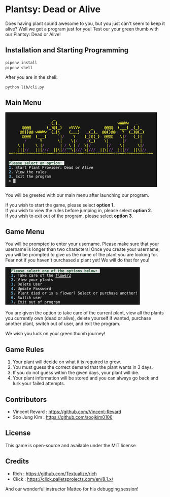 # Plantsy: Dead or Alive

Does having plant sound awesome to you, but you just can't seem to keep it alive? Well we got a program just for you!
Test our your green thumb with our Plantsy: Dead or Alive!

## Installation and Starting Programming

```
pipenv install
pipenv shell
```

After you are in the shell:

```
python lib/cli.py
```

## Main Menu
![](/images/main_menu.png)

You will be greeted with our main menu after launching our program. <br>

If you wish to start the game, please select **option 1.** <br>
If you wish to view the rules before jumping in, please select **option 2**. <br>
If you wish to exit out of the program, please select **option 3**.<br>

## Game Menu
You will be prompted to enter your username. Please make sure that your username is longer than two characters!
Once you create your username, you will be prompted to give us the name of the plant you are looking for. Fear not if you haven't purchased a plant yet! We will do that for you!

![](/images/updated_game_menu.png)

You are given the option to take care of the current plant, view all the plants you currently own (dead or alive), delete yourself if wanted, purchase another plant, switch out of user, and exit the program.

We wish you luck on your green thumb journey! 

## Game Rules
1. Your plant will decide on what it is required to grow.
2. You must guess the correct demand that the plant wants in 3 days.
3. If you do not guess within the given days, your plant will die.
4. Your plant information will be stored and you can always go back and lurk your failed attempts.


## Contributors

- Vincent Revard : https://github.com/Vincent-Revard
- Soo Jung Kim : https://github.com/soojkim0106

## License
This game is open-source and available under the MIT license

## Credits
- Rich : https://github.com/Textualize/rich
- Click : https://click.palletsprojects.com/en/8.1.x/

And our wonderful instructor Matteo for his debugging session!
